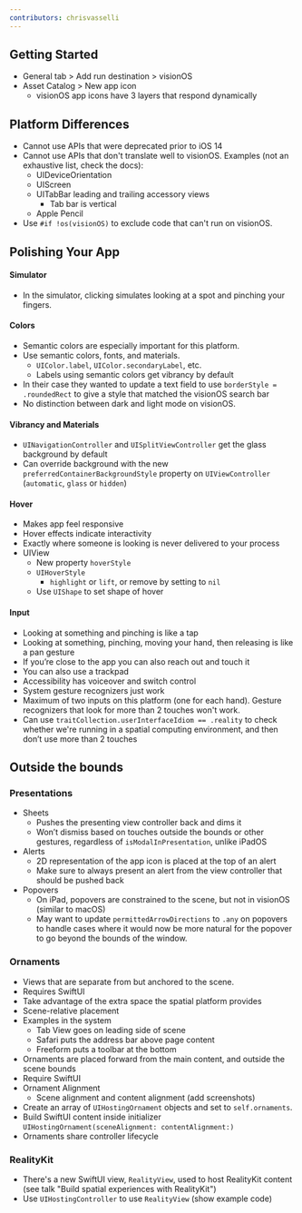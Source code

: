 ```yaml
---
contributors: chrisvasselli
---
```


## Getting Started
* General tab > Add run destination > visionOS
* Asset Catalog > New app icon
	* visionOS app icons have 3 layers that respond dynamically
	
## Platform Differences
* Cannot use APIs that were deprecated prior to iOS 14
* Cannot use APIs that don't translate well to visionOS. Examples (not an exhaustive list, check the docs):
	* UIDeviceOrientation
	* UIScreen
	* UITabBar leading and trailing accessory views
		* Tab bar is vertical
	* Apple Pencil
* Use `#if !os(visionOS)` to exclude code that can't run on visionOS. 

## Polishing Your App
#### Simulator
* In the simulator, clicking simulates looking at a spot and pinching your fingers.

#### Colors
* Semantic colors are especially important for this platform.
* Use semantic colors, fonts, and materials.
	* `UIColor.label`, `UIColor.secondaryLabel`, etc.
	* Labels using semantic colors get vibrancy by default
* In their case they wanted to update a text field to use `borderStyle = .roundedRect` to give a style that matched the visionOS search bar
* No distinction between dark and light mode on visionOS.


#### Vibrancy and Materials
* `UINavigationController` and `UISplitViewController` get the glass background by default
* Can override background with the new `preferredContainerBackgroundStyle` property on `UIViewController` (`automatic`, `glass` or `hidden`)

#### Hover
* Makes app feel responsive
* Hover effects indicate interactivity
* Exactly where someone is looking is never delivered to your process
* UIView
	* New property `hoverStyle`
	* `UIHoverStyle`
		* `highlight` or `lift`, or remove by setting to `nil`
	* Use `UIShape` to set shape of hover

#### Input
* Looking at something and pinching is like a tap
* Looking at something, pinching, moving your hand, then releasing is like a pan gesture
* If you’re close to the app you can also reach out and touch it
* You can also use a trackpad
* Accessibility has voiceover and switch control
* System gesture recognizers just work
* Maximum of two inputs on this platform (one for each hand). Gesture recognizers that look for more than 2 touches won't work.
* Can use `traitCollection.userInterfaceIdiom == .reality` to check whether we're running in a spatial computing environment, and then don’t use more than 2 touches

## Outside the bounds
### Presentations
* Sheets
	* Pushes the presenting view controller back and dims it
	* Won’t dismiss based on touches outside the bounds or other gestures, regardless of `isModalInPresentation`, unlike iPadOS
* Alerts
	* 2D representation of the app icon is placed at the top of an alert
	* Make sure to always present an alert from the view controller that should be pushed back
* Popovers
	* On iPad, popovers are constrained to the scene, but not in visionOS (similar to macOS)
	* May want to update `permittedArrowDirections` to `.any` on popovers to handle cases where it would now be more natural for the popover to go beyond the bounds of the window.

### Ornaments
* Views that are separate from but anchored to the scene.
* Requires SwiftUI
* Take advantage of the extra space the spatial platform provides
* Scene-relative placement
* Examples in the system
	* Tab View goes on leading side of scene
	* Safari puts the address bar above page content
	* Freeform puts a toolbar at the bottom
* Ornaments are placed forward from the main content, and outside the scene bounds
* Require SwiftUI
* Ornament Alignment
	* Scene alignment and content alignment (add screenshots)
* Create an array of `UIHostingOrnament` objects and set to `self.ornaments`.
* Build SwiftUI content inside initializer `UIHostingOrnament(sceneAlignment: contentAlignment:)` 
* Ornaments share controller lifecycle

### RealityKit
* There's a new SwiftUI view, `RealityView`, used to host RealityKit content (see talk "Build spatial experiences with RealityKit")
* Use `UIHostingController` to use `RealityView` (show example code)
